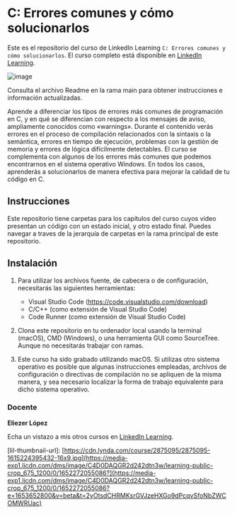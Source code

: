 # C: Errores comunes y cómo solucionarlos

Este es el repositorio del curso de LinkedIn Learning `C: Errores comunes y cómo solucionarlos`. El curso completo está disponible en [LinkedIn Learning][lil-course-url].

![image](https://user-images.githubusercontent.com/61017085/178537527-bd093c84-216b-418d-a02a-654ad861d8f7.png)

Consulta el archivo Readme en la rama main para obtener instrucciones e información actualizadas.

Aprende a diferenciar los tipos de errores más comunes de programación en C, y en qué se diferencian con respecto a los mensajes de aviso, ampliamente conocidos como «warnings». Durante el contenido verás errores en el proceso de compilación relacionados con la sintaxis o la semántica, errores en tiempo de ejecución, problemas con la gestión de memoria y errores de lógica difícilmente detectables. El curso se complementa con algunos de los errores más comunes que podemos encontrarnos en el sistema operativo Windows. En todos los casos, aprenderás a solucionarlos de manera efectiva para mejorar la calidad de tu código en C.


## Instrucciones

Este repositorio tiene carpetas para los capítulos del curso cuyos video presentan un código con un estado inicial, y otro estado final. Puedes navegar a traves de la jerarquía de carpetas en la rama principal de este repositorio.

## Instalación

1. Para utilizar los archivos fuente, de cabecera o de configuración, necesitarás las siguientes herramientas:
   - Visual Studio Code (https://code.visualstudio.com/download)
   - C/C++ (como extensión de Visual Studio Code)
   - Code Runner (como extensión de Visual Studio Code)

2. Clona este repositorio en tu ordenador local usando la terminal (macOS), CMD (Windows), o una herramienta GUI como SourceTree. Aunque no necesitarás trabajar con ramas.

3. Este curso ha sido grabado utilizando macOS. Si utilizas otro sistema operativo es posible que algunas instrucciones empleadas, archivos de configuración o directivas de compilación no se apliquen de la misma manera, y sea necesario localizar la forma de trabajo equivalente para dicho sistema operativo.

### Docente

**Eliezer López**

Echa un vistazo a mis otros cursos en [LinkedIn Learning](https://www.linkedin.com/learning/instructors/eliezer-lopez).

[0]: # (Replace these placeholder URLs with actual course URLs)
[lil-course-url]: https://www.linkedin.com/learning/building-a-graphql-project-with-react-js
[lil-thumbnail-url]: [https://cdn.lynda.com/course/2875095/2875095-1615224395432-16x9.jpg](https://media-exp1.licdn.com/dms/image/C4D0DAQGR2d242dtn3w/learning-public-crop_675_1200/0/1652272055086?](https://media-exp1.licdn.com/dms/image/C4D0DAQGR2d242dtn3w/learning-public-crop_675_1200/0/1652272055086?e=1653652800&v=beta&t=2yOtsdCHRMKsrGVJzeHXGo9dPcqvSfoNbZWCOMWRUac)
